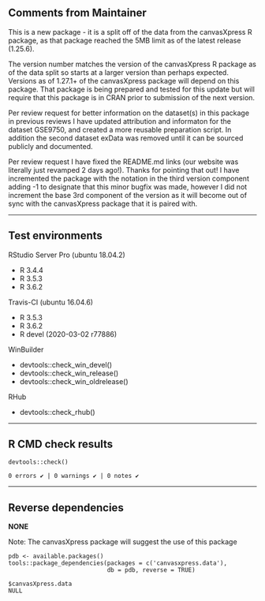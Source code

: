 ## Comments from Maintainer

This is a new package - it is a split off of the data from the canvasXpress R package, as that package reached the 5MB limit as of the latest release (1.25.6).  

The version number matches the version of the canvasXpress R package as of the data split so starts at a larger version than perhaps expected.  Versions as of 1.27.1+ of the canvasXpress package will depend on this package.  That package is being prepared and tested for this update but will require that this package is in CRAN prior to submission of the next version.

Per review request for better information on the dataset(s) in this package in previous reviews I have updated attribution and informaton for the dataset GSE9750, and created a more reusable preparation script.  In addition the second dataset exData was removed until it can be sourced publicly and documented.

Per review request I have fixed the README.md links (our website was literally just revamped 2 days ago!).  Thanks for pointing that out!  I have incremented the package with the notation in the third version component adding -1 to designate that this minor bugfix was made, however I did not increment the base 3rd component of the version as it will become out of sync with the canvasXpress package that it is paired with.

---  
    
## Test environments
    
RStudio Server Pro (ubuntu 18.04.2)  

* R 3.4.4  
* R 3.5.3  
* R 3.6.2

Travis-CI (ubuntu 16.04.6)

* R 3.5.3
* R 3.6.2
* R devel (2020-03-02 r77886)

WinBuilder

* devtools::check_win_devel()  
* devtools::check_win_release()  
* devtools::check_win_oldrelease()  


RHub

* devtools::check_rhub()

---  
    
## R CMD check results
    
    
```
devtools::check()  

0 errors ✔ | 0 warnings ✔ | 0 notes ✔
```

---  
    
## Reverse dependencies
    
    
**NONE**

Note: The canvasXpress package will suggest the use of this package
    
```
pdb <- available.packages()
tools::package_dependencies(packages = c('canvasxpress.data'),
                            db = pdb, reverse = TRUE)

$canvasXpress.data 
NULL
```
